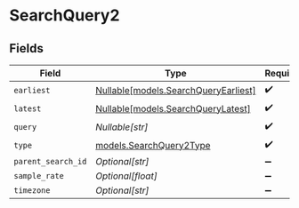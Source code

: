 # SearchQuery2


## Fields

| Field                                                                    | Type                                                                     | Required                                                                 | Description                                                              |
| ------------------------------------------------------------------------ | ------------------------------------------------------------------------ | ------------------------------------------------------------------------ | ------------------------------------------------------------------------ |
| `earliest`                                                               | [Nullable[models.SearchQueryEarliest]](../models/searchqueryearliest.md) | :heavy_check_mark:                                                       | N/A                                                                      |
| `latest`                                                                 | [Nullable[models.SearchQueryLatest]](../models/searchquerylatest.md)     | :heavy_check_mark:                                                       | N/A                                                                      |
| `query`                                                                  | *Nullable[str]*                                                          | :heavy_check_mark:                                                       | N/A                                                                      |
| `type`                                                                   | [models.SearchQuery2Type](../models/searchquery2type.md)                 | :heavy_check_mark:                                                       | N/A                                                                      |
| `parent_search_id`                                                       | *Optional[str]*                                                          | :heavy_minus_sign:                                                       | N/A                                                                      |
| `sample_rate`                                                            | *Optional[float]*                                                        | :heavy_minus_sign:                                                       | N/A                                                                      |
| `timezone`                                                               | *Optional[str]*                                                          | :heavy_minus_sign:                                                       | N/A                                                                      |
